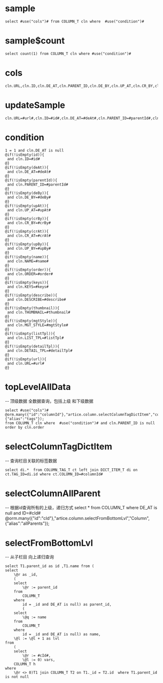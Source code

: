 sample
===

	select #use("cols")# from COLUMN_T cln where  #use("condition")#

sample$count
===
    select count(1) from COLUMN_T cln where #use("condition")#

cols
===
	cln.URL,cln.ID,cln.DE_AT,cln.PARENT_ID,cln.DE_BY,cln.UP_AT,cln.CR_BY,cln.CR_AT,cln.UP_BY,cln.NAME,cln.ORDER,cln.KEYS,cln.DESCRIBE,cln.THUMBNAIL,cln.MGT_STYLE,cln.LIST_TPL,cln.DETAIL_TPL

updateSample
===

	cln.URL=#url#,cln.ID=#id#,cln.DE_AT=#deAt#,cln.PARENT_ID=#parentId#,cln.DE_BY=#deBy#,cln.UP_AT=#upAt#,cln.CR_BY=#crBy#,cln.CR_AT=#crAt#,cln.UP_BY=#upBy#,cln.NAME=#name#,cln.ORDER=#order#,cln.KEYS=#keys#,cln.DESCRIBE=#describe#,cln.THUMBNAIL=#thumbnail#,cln.MGT_STYLE=#mgtStyle#,cln.LIST_TPL=#listTpl#,cln.DETAIL_TPL=#detailTpl#
	
condition
===

	1 = 1 and cln.DE_AT is null
	@if(!isEmpty(id)){
	 and cln.ID=#id#
	@}
	@if(!isEmpty(deAt)){
	 and cln.DE_AT=#deAt#
	@}
	@if(!isEmpty(parentId)){
	 and cln.PARENT_ID=#parentId#
	@}
	@if(!isEmpty(deBy)){
	 and cln.DE_BY=#deBy#
	@}
	@if(!isEmpty(upAt)){
	 and cln.UP_AT=#upAt#
	@}
	@if(!isEmpty(crBy)){
	 and cln.CR_BY=#crBy#
	@}
	@if(!isEmpty(crAt)){
	 and cln.CR_AT=#crAt#
	@}
	@if(!isEmpty(upBy)){
	 and cln.UP_BY=#upBy#
	@}
	@if(!isEmpty(name)){
	 and cln.NAME=#name#
	@}
	@if(!isEmpty(order)){
     and cln.ORDER=#order#
    @}
    @if(!isEmpty(keys)){
     and cln.KEYS=#keys#
    @}
    @if(!isEmpty(describe)){
     and cln.DESCRIBE=#describe#
    @}
    @if(!isEmpty(thumbnail)){
     and cln.THUMBNAIL=#thumbnail#
    @}
    @if(!isEmpty(mgtStyle)){
     and cln.MGT_STYLE=#mgtStyle#
    @}
    @if(!isEmpty(listTpl)){
     and cln.LIST_TPL=#listTpl#
    @}    
    @if(!isEmpty(detailTpl)){
     and cln.DETAIL_TPL=#detailTpl#
    @} 
    @if(!isEmpty(url)){
     and cln.URL=#url#
    @} 
    
 
topLevelAllData
===
-- 顶级数据 全数据查询，包括上级 和下级数据

    select #use("cols")#
    @orm.many({"id":"columnId"},"artice.column.selectColumnTagDictItem","com.neuray.wp.entity.DictItem",{"alias":"tags"});
    from COLUMN_T cln where  #use("condition")# and cln.PARENT_ID is null order by cln.order
    
    
selectColumnTagDictItem
===
-- 查询栏目关联的标签数据
    
    select di.*  from COLUMN_TAG_T ct left join DICT_ITEM_T di on ct.TAG_ID=di.id where ct.COLUMN_ID=#columnId#
	

selectColumnAllParent
===
-- 根据id查询所有的上级，递归方式
	select * from COLUMN_T where DE_AT is null and ID=#cId#
	@orm.many({"id":"cId"},"artice.column.selectFromBottomLvl","Column",{"alias":"allParents"});

selectFromBottomLvl
===
-- 从子栏目 向上递归查询

	select T1.parent_id as id ,T1.name from (
	select
		\@r as _id,
		(
		select
			\@r := parent_id
		from
			COLUMN_T
		where
			id = _id and DE_AT is null) as parent_id,
			(
		select
			\@q := name
		from
			COLUMN_T
		where
			id = _id and DE_AT is null) as name,
		\@l := \@l + 1 as lvl
	from
		(
		select
			\@r := #cId#,
			\@l := 0) vars,
		COLUMN_T h
	where
		\@r <> 0)T1 join COLUMN_T T2 on T1._id = T2.id  where T1.parent_id is not null

    

